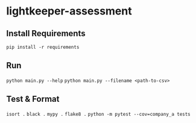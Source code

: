 # lightkeeper-assessment

## Install Requirements

`pip install -r requirements`

## Run

`python main.py --help`
`python main.py --filename <path-to-csv>`

## Test & Format

`isort .`
`black .`
`mypy .`
`flake8 .`
`python -m pytest --cov=company_a tests`